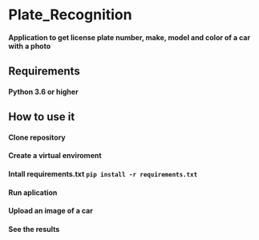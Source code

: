 # Plate_Recognition

#### Application to get license plate number, make, model and color of a car with a photo

## Requirements

#### Python 3.6 or higher

## How to use it

#### Clone repository

#### Create a virtual enviroment

#### Intall requirements.txt ```pip install -r requirements.txt```

#### Run aplication

#### Upload an image of a car 

#### See the results

